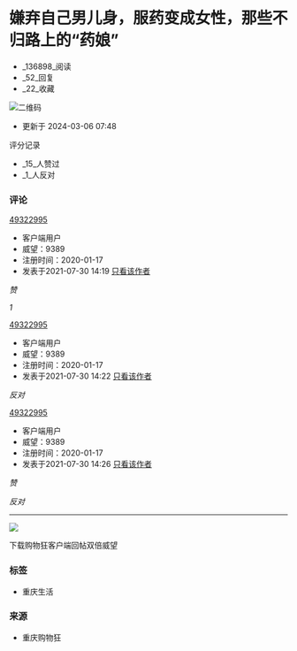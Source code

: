 # 嫌弃自己男儿身，服药变成女性，那些不归路上的“药娘”

- _136898_阅读
- _52_回复
- _22_收藏

![二维码](//img2.citysbs.com/css/0.8.11.24/forum/default/images/m/cq_two-code.jpg)

- 更新于 2024-03-06 07:48

评分记录

- _15_人赞过
- _1_人反对

### 评论

[49322995](//go.cqmmgo.com/user/profile-49322995-1.html)
- 客户端用户
- 威望：9389
- 注册时间：2020-01-17
- 发表于2021-07-30 14:19 [只看该作者](//go.cqmmgo.com/forum-233-thread-85801627625707222-showthread-49322995-puid-49322995-1-1.html)

_赞_

_1_

[49322995](//go.cqmmgo.com/user/profile-49322995-1.html)
- 客户端用户
- 威望：9389
- 注册时间：2020-01-17
- 发表于2021-07-30 14:22 [只看该作者](//go.cqmmgo.com/forum-233-thread-85801627625707222-showthread-49322995-puid-49322995-1-1.html)

_反对_

[49322995](//go.cqmmgo.com/user/profile-49322995-1.html)
- 客户端用户
- 威望：9389
- 注册时间：2020-01-17
- 发表于2021-07-30 14:26 [只看该作者](//go.cqmmgo.com/forum-233-thread-85801627625707222-showthread-49322995-puid-49322995-1-1.html)

_赞_

_反对_

---

![](//att3.citysbs.com/qrcode/3d/86/3d86d1c34327a02f289fcc34fe314530.png?v=2&data=http%3A%2F%2Fm.19lou.com%2Fd%3FthreadUrl%3D%2F%2Fgo.cqmmgo.com%2Fforum-233-thread-85801627625707222-1-1.html%26showType%3D1%26bdName%3D13015)

下载购物狂客户端回帖双倍威望

### 标签

- 重庆生活

### 来源

- 重庆购物狂